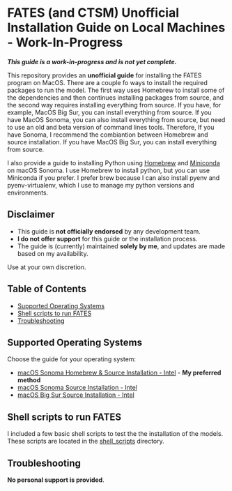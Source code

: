 # FATES (and CTSM) Unofficial Installation Guide on Local Machines - Work-In-Progress

***This guide is a work-in-progress and is not yet complete.***

This repository provides an **unofficial guide** for installing the FATES program on MacOS. There are a couple fo ways to install the required packages to run the model. The first way uses Homebrew to install some of the dependencies and then continues installing packages from source, and the second way requires installing everything from source. If you have, for example, MacOS Big Sur, you can install everything from source. If you have MacOS Sonoma, you can also install everything from source, but need to use an old and beta version of command lines tools. Therefore, If you have Sonoma, I recommend the combiantion between Homebrew and source installation. If you have MacOS Big Sur, you can install everything from source. 

I also provide a guide to installing Python using [Homebrew](./python_homebrew_setup.md) and [Miniconda](./python_config_macos_sonoma.md) on macOS Sonoma. I use Homebrew to install python, but you can use Miniconda if you prefer. I prefer brew because I can also install pyenv and pyenv-virtualenv, which I use to manage my python versions and environments.

## Disclaimer
- This guide is **not officially endorsed** by any development team.
- **I do not offer support** for this guide or the installation process.
- The guide is (currently) maintained **solely by me**, and updates are made based on my availability.

Use at your own discretion.

## Table of Contents
- [Supported Operating Systems](#supported-operating-systems)
- [Shell scripts to run FATES](#shellscripts)
- [Troubleshooting](#troubleshooting)

## Supported Operating Systems


Choose the guide for your operating system:
- [macOS Sonoma Homebrew & Source Installation - Intel](./os-macos-sonoma-intel-homebrew.md) - **My preferred method**
- [macOS Sonoma Source Installation - Intel](./os-macos-sonoma-intel.md)
- [macOS Big Sur Source Installation - Intel](./os-macos-bigsur-intel.md)

## Shell scripts to run FATES
I included a few basic shell scripts to test the the installation of the models. These scripts are located in the  [shell_scripts](./shell_scripts) directory.

## Troubleshooting
**No personal support is provided**.
